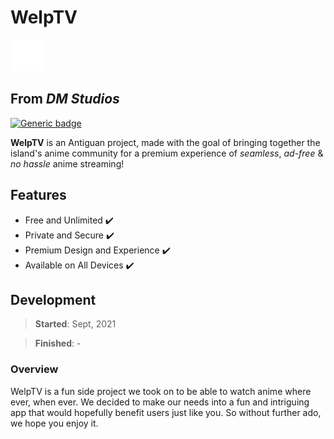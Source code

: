 # WelpTV

[<img width="50" height="50" fill="green" style="fill: white;" src="https://raw.githubusercontent.com/MeshaMakes/WelpTV/62ffe13c9b037bce154c570862442ef1d8ead36b/welptv/src/logo.svg">](https://google.com)

## From _**DM Studios**_

[![Generic badge](https://img.shields.io/badge/status-Ongoing-green.svg)](https://shields.io/)

**WelpTV** is an Antiguan project, made with the goal of bringing together the island's anime community for a premium experience of *seamless*, *ad-free* & *no hassle* anime streaming!

## Features

- Free and Unlimited :heavy_check_mark:
- Private and Secure :heavy_check_mark:
- Premium Design and Experience :heavy_check_mark:
- Available on All Devices :heavy_check_mark:

## Development

> **Started**: Sept, 2021

> **Finished**: -

<!-- ### **The Stack**

[<img src="https://images.ctfassets.net/1khq4uysbvty/2MbBsf9yEw40SMw6gK0Mmg/35f39d41f167b6615bd80517b4b67bcd/1_6XgfDCVn81AYX68Xvd2I-g_2x.png?&w=736" height="100">](https://figma.com/)
[<img src="https://cdn.statically.io/img/strattonapps.com/wp-content/uploads/2020/02/flutter-logo-5086DD11C5-seeklogo.com_.png" height="100">](https://flutter.dev/)
[<img src="https://firebase.google.com/images/brand-guidelines/logo-built_white.png" height="100">](https://firebase.google.com/)
[<img src="https://avatars.githubusercontent.com/u/3409784?s=200&v=4" height="100">](https://peerjs.com/)
[<img src="https://brand.heroku.com/static/media/heroku-logotype-vertical.f7e1193f.svg" height="100">](https://heroku.com/) -->

### **Overview**

WelpTV is a fun side project we took on to be able to watch anime where ever, when ever. We decided to make our needs into a fun and intriguing app that would hopefully benefit users just like you. So without further ado, we hope you enjoy it.

